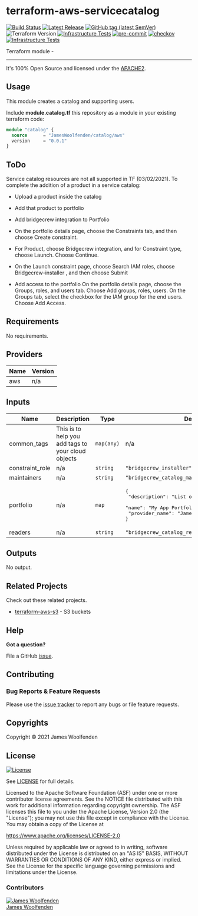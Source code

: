 # terraform-aws-servicecatalog

[![Build Status](https://github.com/JamesWoolfenden/terraform-aws-servicecatalog/workflows/Verify%20and%20Bump/badge.svg?branch=main)](https://github.com/JamesWoolfenden/terraform-aws-servicecatalog)
[![Latest Release](https://img.shields.io/github/release/JamesWoolfenden/terraform-aws-servicecatalog.svg)](https://github.com/JamesWoolfenden/terraform-aws-servicecatalog/releases/latest)
[![GitHub tag (latest SemVer)](https://img.shields.io/github/tag/JamesWoolfenden/terraform-aws-servicecatalog.svg?label=latest)](https://github.com/JamesWoolfenden/terraform-aws-servicecatalog/releases/latest)
![Terraform Version](https://img.shields.io/badge/tf-%3E%3D0.14.0-blue.svg)
[![Infrastructure Tests](https://www.bridgecrew.cloud/badges/github/JamesWoolfenden/terraform-aws-servicecatalog/cis_aws)](https://www.bridgecrew.cloud/link/badge?vcs=github&fullRepo=JamesWoolfenden%2Fterraform-aws-servicecatalog&benchmark=CIS+AWS+V1.2)
[![pre-commit](https://img.shields.io/badge/pre--commit-enabled-brightgreen?logo=pre-commit&logoColor=white)](https://github.com/pre-commit/pre-commit)
[![checkov](https://img.shields.io/badge/checkov-verified-brightgreen)](https://www.checkov.io/)
[![Infrastructure Tests](https://www.bridgecrew.cloud/badges/github/jameswoolfenden/terraform-aws-servicecatalog/general)](https://www.bridgecrew.cloud/link/badge?vcs=github&fullRepo=JamesWoolfenden%2Fterraform-aws-servicecatalog&benchmark=INFRASTRUCTURE+SECURITY)

Terraform module -

---

It's 100% Open Source and licensed under the [APACHE2](LICENSE).

## Usage

This module creates a catalog and supporting users.

Include **module.catalog.tf** this repository as a module in your existing terraform code:

```terraform
module "catalog" {
  source      = "JamesWoolfenden/catalog/aws"
  version     = "0.0.1"
}
```

## ToDo

Service catalog resources are not all supported in TF (03/02/2021).
To complete the addition of a product in a service catalog:

- Upload a product inside the catalog
- Add that product to portfolio
- Add bridgecrew integration to Portfolio
- On the portfolio details page, choose the Constraints tab, and then choose Create constraint.
- For Product, choose Bridgecrew integration, and for Constraint type, choose Launch. Choose Continue.
- On the Launch constraint page, choose Search IAM roles, choose Bridgecrew-installer , and then choose Submit

- Add access to the portfolio
  On the portfolio details page, choose the Groups, roles, and users tab.
  Choose Add groups, roles, users.
  On the Groups tab, select the checkbox for the IAM group for the end users.
  Choose Add Access.

<!-- BEGINNING OF PRE-COMMIT-TERRAFORM DOCS HOOK -->
## Requirements

No requirements.

## Providers

| Name | Version |
|------|---------|
| aws | n/a |

## Inputs

| Name | Description | Type | Default | Required |
|------|-------------|------|---------|:--------:|
| common\_tags | This is to help you add tags to your cloud objects | `map(any)` | n/a | yes |
| constraint\_role | n/a | `string` | `"bridgecrew_installer"` | no |
| maintainers | n/a | `string` | `"bridgecrew_catalog_maintainers"` | no |
| portfolio | n/a | `map` | <pre>{<br>  "description": "List of my organizations apps",<br>  "name": "My App Portfolio",<br>  "provider_name": "James"<br>}</pre> | no |
| readers | n/a | `string` | `"bridgecrew_catalog_readers"` | no |

## Outputs

No output.

<!-- END OF PRE-COMMIT-TERRAFORM DOCS HOOK -->

## Related Projects

Check out these related projects.

- [terraform-aws-s3](https://github.com/jameswoolfenden/terraform-aws-s3) - S3 buckets

## Help

**Got a question?**

File a GitHub [issue](https://github.com/JamesWoolfenden/terraform-aws-servicecatalog/issues).

## Contributing

### Bug Reports & Feature Requests

Please use the [issue tracker](https://github.com/JamesWoolfenden/terraform-aws-servicecatalog/issues) to report any bugs or file feature requests.

## Copyrights

Copyright © 2021 James Woolfenden

## License

[![License](https://img.shields.io/badge/License-Apache%202.0-blue.svg)](https://opensource.org/licenses/Apache-2.0)

See [LICENSE](LICENSE) for full details.

Licensed to the Apache Software Foundation (ASF) under one
or more contributor license agreements. See the NOTICE file
distributed with this work for additional information
regarding copyright ownership. The ASF licenses this file
to you under the Apache License, Version 2.0 (the
"License"); you may not use this file except in compliance
with the License. You may obtain a copy of the License at

<https://www.apache.org/licenses/LICENSE-2.0>

Unless required by applicable law or agreed to in writing,
software distributed under the License is distributed on an
"AS IS" BASIS, WITHOUT WARRANTIES OR CONDITIONS OF ANY
KIND, either express or implied. See the License for the
specific language governing permissions and limitations
under the License.

### Contributors

[![James Woolfenden][jameswoolfenden_avatar]][jameswoolfenden_homepage]<br/>[James Woolfenden][jameswoolfenden_homepage]

[jameswoolfenden_homepage]: https://github.com/jameswoolfenden
[jameswoolfenden_avatar]: https://github.com/jameswoolfenden.png?size=150
[github]: https://github.com/jameswoolfenden
[linkedin]: https://www.linkedin.com/in/jameswoolfenden/
[twitter]: https://twitter.com/JimWoolfenden
[share_twitter]: https://twitter.com/intent/tweet/?text=terraform-aws-servicecatalog&url=https://github.com/JamesWoolfenden/terraform-aws-servicecatalog
[share_linkedin]: https://www.linkedin.com/shareArticle?mini=true&title=terraform-aws-servicecatalog&url=https://github.com/JamesWoolfenden/terraform-aws-servicecatalog
[share_reddit]: https://reddit.com/submit/?url=https://github.com/JamesWoolfenden/terraform-aws-servicecatalog
[share_facebook]: https://facebook.com/sharer/sharer.php?u=https://github.com/JamesWoolfenden/terraform-aws-servicecatalog
[share_email]: mailto:?subject=terraform-aws-servicecatalog&body=https://github.com/JamesWoolfenden/terraform-aws-servicecatalog
